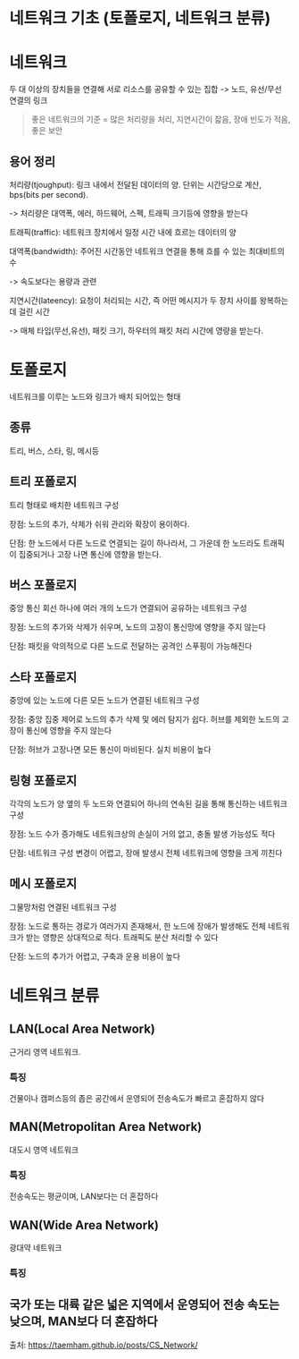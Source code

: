 # 네트워크 기초 (토폴로지, 네트워크 분류)

# 네트워크
두 대 이상의 장치들을 연결해 서로 리소스를 공유할 수 있는 집합
-> 노드, 유선/무선 연결의 링크

> 좋은 네트워크의 기준 = 많은 처리량을 처리, 지연시간이 잛음, 장애 빈도가 적음, 좋은 보안

## 용어 정리
처리량(tjoughput): 링크 내에서 전달된 데이터의 양. 단위는 시간당으로 계산, bps(bits per second).

-> 처리량은 대역폭, 에러, 하드웨어, 스펙, 트래픽 크기등에 영향을 받는다

트래픽(traffic): 네트워크 장치에서 일정 시간 내에 흐르는 데이터의 양

대역폭(bandwidth): 주어진 시간동안 네트워크 연결을 통해 흐를 수 있는 최대비트의 수

-> 속도보다는 용량과 관련

지연시간(lateency): 요청이 처리되는 시간, 즉 어떤 메시지가 두 장치 사이를 왕복하는 데 걸린 시간

-> 매체 타입(무선,유선), 패킷 크기, 하우터의 패킷 처리 시간에 영량을 받는다.

# 토폴로지
네트워크를 이루는 노드와 링크가 배치 되어있는 형태

## 종류
트리, 버스, 스타, 링, 메시등

## 트리 포폴로지
트리 형태로 배치한 네트워크 구성

장점: 노드의 추가, 삭제가 쉬워 관리와 확장이 용이하다.

단점: 한 노드에서 다른 노드로 연결되는 길이 하나라서, 그 가운데 한 노드라도 트래픽이 집중되거나 고장 나면 통신에 영향을 받는다.

## 버스 포폴로지
중앙 통신 회선 하나에 여러 개의 노드가 연결되어 공유하는 네트워크 구성

장점: 노드의 추가와 삭제가 쉬우며, 노드의 고장이 통신망에 영향을 주지 않는다

단점: 패킷을 악의적으로 다른 노드로 전달하는 공격인 스푸핑이 가능해진다

## 스타 포폴로지
중앙에 있는 노드에 다른 모든 노드가 연결된 네트워크 구성

장점: 중앙 집중 제어로 노드의 추가 삭제 및 에러 탐지가 쉽다. 허브를 제외한 노드의 고장이 통신에 영향을 주지 않는다

단점: 허브가 고장나면 모든 통신이 마비된다. 실치 비용이 높다

## 링형 포폴로지
각각의 노드가 양 옆의 두 노드와 연결되어 하나의 연속된 길을 통해 통신하는 네트워크 구성

장점: 노드 수가 증가해도 네트워크상의 손실이 거의 없고, 충돌 발생 가능성도 적다

단점: 네트워크 구성 변경이 어렵고, 장애 발생시 전체 네트워크에 영향을 크게 끼친다

## 메시 포폴로지
그물망처럼 연결된 네트워크 구성

장점: 노드로 통하는 경로가 여러가지 존재해서, 한 노드에 장애가 발생해도 전체 네트워크가 받는 영향은 상대적으로 적다. 트래픽도 분산 처리할 수 있다

단점: 노드의 추가가 어렵고, 구축과 운용 비용이 높다

# 네트워크 분류

## LAN(Local Area Network) 
근거리 영역 네트워크. 

### 특징
건물이나 캠퍼스등의 좁은 공간에서 운영되어 전송속도가 빠르고 혼잡하지 않다

## MAN(Metropolitan Area Network)
대도시 영역 네트워크
### 특징
전송속도는 평균이며, LAN보다는 더 혼잡하다
## WAN(Wide Area Network)
광대약 네트워크
### 특징
국가 또는 대륙 같은 넓은 지역에서 운영되어 전송 속도는 낮으며, MAN보다 더 혼잡하다
------------
출처: https://taemham.github.io/posts/CS_Network/
